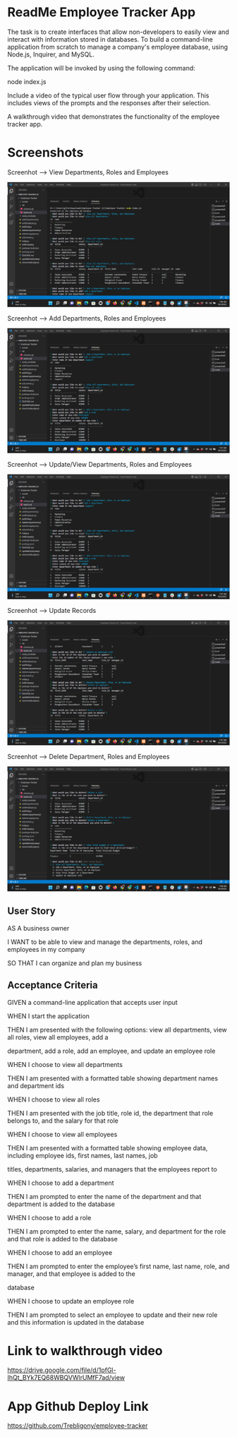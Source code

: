 # ReadMe Employee Tracker App

The task is to create interfaces that allow non-developers to easily view and interact with information stored in databases. To build a command-line application from scratch to manage a company's employee database, using Node.js, Inquirer, and MySQL.

The application will be invoked by using the following command:

node index.js

Include a video of the typical user flow through your application. This includes views of the prompts and the responses after their selection.


A walkthrough video that demonstrates the functionality of the employee tracker app.



# Screenshots

Screenhot --> View Departments, Roles and Employees

<img src="./assets/img_3.png">



Screenhot --> Add Departments, Roles and Employees

<img src="./assets/images/img_4.png">



Screenhot --> Update/View Departments, Roles and Employees

<img src="./assets/images/img_5.png">



Screenhot --> Update Records

<img src="./assets/images/img_6.png">



Screenhot --> Delete Department, Roles and Employees

<img src="./assets/images/img_7.png">





## User Story

AS A business owner

I WANT to be able to view and manage the departments, roles, and employees in my company

SO THAT I can organize and plan my business


## Acceptance Criteria


GIVEN a command-line application that accepts user input

WHEN I start the application

THEN I am presented with the following options: view all departments, view all roles, view all employees, add a

department, add a role, add an employee, and update an employee role

WHEN I choose to view all departments

THEN I am presented with a formatted table showing department names and department ids

WHEN I choose to view all roles

THEN I am presented with the job title, role id, the department that role belongs to, and the salary for that role

WHEN I choose to view all employees

THEN I am presented with a formatted table showing employee data, including employee ids, first names, last names, job

titles, departments, salaries, and managers that the employees report to

WHEN I choose to add a department

THEN I am prompted to enter the name of the department and that department is added to the database

WHEN I choose to add a role

THEN I am prompted to enter the name, salary, and department for the role and that role is added to the database

WHEN I choose to add an employee

THEN I am prompted to enter the employee’s first name, last name, role, and manager, and that employee is added to the

database

WHEN I choose to update an employee role

THEN I am prompted to select an employee to update and their new role and this information is updated in the database



# Link to walkthrough video

https://drive.google.com/file/d/1pfGl-IhQt_BYk7EQ68WBQVWlrUMfF7ad/view



# App Github Deploy Link

https://github.com/Trebligony/employee-tracker